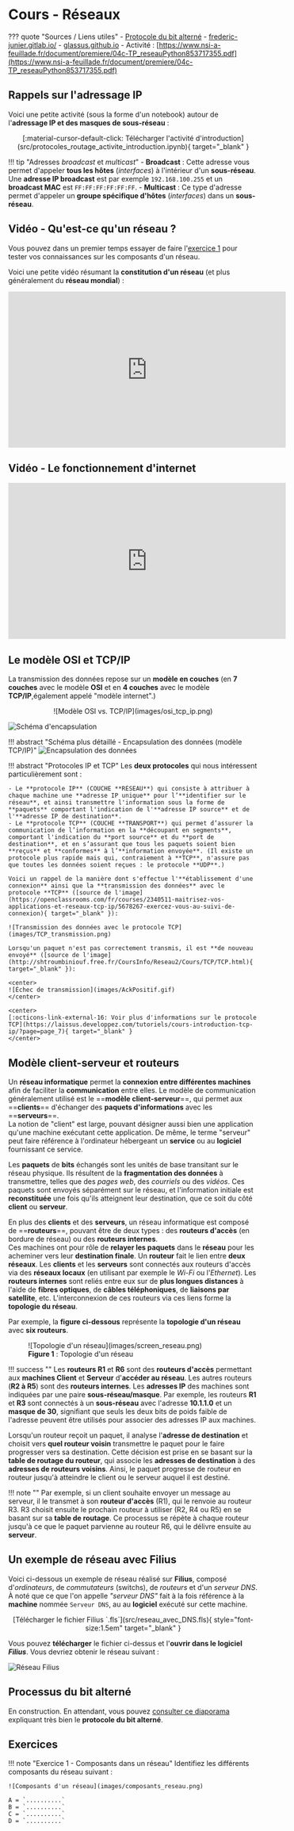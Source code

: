 # Cours - Réseaux

??? quote "Sources / Liens utiles"
    - [Protocole du bit alterné](https://www.nsi-a-feuillade.fr/document/premiere/04c-Part3-Protocole_bit_alterne218512101.pdf)
    - [frederic-junier.gitlab.io/](https://frederic-junier.gitlab.io/parc-nsi/chapitre25/reseau-cours-git/)
    - [glassus.github.io](https://glassus.github.io/premiere_nsi/T3_Architecture_materielle/3.4_Protocoles_de_communication/cours/)
    - Activité : [https://www.nsi-a-feuillade.fr/document/premiere/04c-TP_reseauPython853717355.pdf](https://www.nsi-a-feuillade.fr/document/premiere/04c-TP_reseauPython853717355.pdf)

## Rappels sur l'adressage IP

Voici une petite activité (sous la forme d'un notebook) autour de l'**adressage IP et des masques de sous-réseau** :
    
<center>
[:material-cursor-default-click: Télécharger l'activité d'introduction](src/protocoles_routage_activite_introduction.ipynb){ target="_blank" }
</center>

!!! tip "Adresses *broadcast* et *multicast*"
    - **Broadcast** : Cette adresse vous permet d'appeler **tous les hôtes** (*interfaces*) à l'intérieur d'un **sous-réseau**. Une **adresse IP broadcast** est par exemple `192.168.100.255` et un **broadcast MAC** est `FF:FF:FF:FF:FF:FF`.
    - **Multicast** : Ce type d'adresse permet d'appeler un **groupe spécifique d'hôtes** (*interfaces*) dans un **sous-réseau**.

## Vidéo - Qu'est-ce qu'un réseau ?

Vous pouvez dans un premier temps essayer de faire l'[exercice 1](#exercices) pour tester vos connaissances sur les composants d'un réseau.

Voici une petite vidéo résumant la **constitution d'un réseau** (et plus généralement du **réseau mondial**) :

<iframe width="560" height="315" src="https://www.youtube-nocookie.com/embed/JqweQE6TDTc" title="YouTube video player" frameborder="0" allow="accelerometer; autoplay; clipboard-write; encrypted-media; gyroscope; picture-in-picture; web-share" allowfullscreen></iframe>

## Vidéo - Le fonctionnement d'internet

<iframe width="560" height="315" src="https://www.youtube-nocookie.com/embed/dCknqcjcItU" title="YouTube video player" frameborder="0" allow="accelerometer; autoplay; clipboard-write; encrypted-media; gyroscope; picture-in-picture; web-share" allowfullscreen></iframe>

## Le modèle OSI et TCP/IP

La transmission des données repose sur un **modèle en couches** (en **7 couches** avec le modèle **OSI** et en **4 couches** avec le modèle **TCP/IP**,également appelé "modèle internet".)

<center>
![Modèle OSI vs. TCP/IP](images/osi_tcp_ip.png)
</center>

![Schéma d'encapsulation](images/schema_encapsulation.png)

!!! abstract "Schéma plus détaillé - Encapsulation des données (modèle TCP/IP)"
    ![Encapsulation des données](images/osi_exemple.png)

!!! abstract "Protocoles IP et TCP"
    Les **deux protocoles** qui nous intéressent particulièrement sont :

    - Le **protocole IP** (COUCHE **RÉSEAU**) qui consiste à attribuer à chaque machine une **adresse IP unique** pour l’**identifier sur le réseau**, et ainsi transmettre l'information sous la forme de **paquets** comportant l'indication de l'**adresse IP source** et de l'**adresse IP de destination**.
    - Le **protocole TCP** (COUCHE **TRANSPORT**) qui permet d’assurer la communication de l’information en la **découpant en segments**, comportant l'indication du **port source** et du **port de destination**, et en s’assurant que tous les paquets soient bien **reçus** et **conformes** à l’**information envoyée**. (Il existe un protocole plus rapide mais qui, contraiement à **TCP**, n'assure pas que toutes les données soient reçues : le protocole **UDP**.)

    Voici un rappel de la manière dont s'effectue l'**établissement d'une connexion** ainsi que la **transmission des données** avec le protocole **TCP** ([source de l'image](https://openclassrooms.com/fr/courses/2340511-maitrisez-vos-applications-et-reseaux-tcp-ip/5678267-exercez-vous-au-suivi-de-connexion){ target="_blank" }):

    ![Transmission des données avec le protocole TCP](images/TCP_transmission.png)

    Lorsqu'un paquet n'est pas correctement transmis, il est **de nouveau envoyé** ([source de l'image](http://shtroumbiniouf.free.fr/CoursInfo/Reseau2/Cours/TCP/TCP.html){ target="_blank" }):

    <center>
    ![Échec de transmission](images/AckPositif.gif)
    </center>

    <center>
    [:octicons-link-external-16: Voir plus d'informations sur le protocole TCP](https://laissus.developpez.com/tutoriels/cours-introduction-tcp-ip/?page=page_7){ target="_blank" }
    </center>

## Modèle client-serveur et routeurs

Un **réseau informatique** permet la **connexion entre différentes machines** afin de faciliter la **communication** entre elles. Le modèle de communication généralement utilisé est le ==**modèle client-serveur**==, qui permet aux ==**clients**== d'échanger des **paquets d'informations** avec les ==**serveurs**==.  
La notion de "client" est large, pouvant désigner aussi bien une application qu'une machine exécutant cette application. De même, le terme "serveur" peut faire référence à l'ordinateur hébergeant un **service** ou au **logiciel** fournissant ce service.

Les **paquets** de **bits** échangés sont les unités de base transitant sur le réseau physique. Ils résultent de la **fragmentation des données** à transmettre, telles que des *pages web*, des *courriels* ou des *vidéos*. Ces paquets sont envoyés séparément sur le réseau, et l'information initiale est **reconstituée** une fois qu'ils atteignent leur destination, que ce soit du côté **client** ou **serveur**.

En plus des **clients** et des **serveurs**, un réseau informatique est composé de ==**routeurs**==, pouvant être de deux types : des **routeurs d'accès** (en bordure de réseau) ou des **routeurs internes**.  
Ces machines ont pour rôle de **relayer les paquets** dans le **réseau** pour les acheminer vers leur **destination finale**. Un **routeur** fait le lien entre **deux réseaux**. Les **clients** et les **serveurs** sont connectés aux routeurs d'accès via des **réseaux locaux** (en utilisant par exemple le *Wi-Fi* ou l'*Ethernet*). Les **routeurs internes** sont reliés entre eux sur de **plus longues distances** à l'aide de **fibres optiques**, de **câbles téléphoniques**, de **liaisons par satellite**, etc. L'interconnexion de ces routeurs via ces liens forme la **topologie du réseau**.

Par exemple, la **figure ci-dessous** représente la **topologie d'un réseau** avec **six routeurs**.

<figure markdown>
  ![Topologie d'un réseau](images/screen_reseau.png)
  <figcaption><b>Figure 1</b> : Topologie d'un réseau</figcaption>
</figure>

!!! success ""
    Les **routeurs R1** et **R6** sont des **routeurs d'accès** permettant aux **machines Client** et **Serveur** d'**accéder au réseau**. Les autres routeurs (**R2 à R5**) sont des **routeurs internes**. Les **adresses IP** des machines sont indiquées par une paire **sous-réseau/masque**. Par exemple, les routeurs **R1** et **R3** sont connectés à un **sous-réseau** avec l'adresse **10.1.1.0** et un **masque de 30**, signifiant que seuls les deux bits de poids faible de l'adresse peuvent être utilisés pour associer des adresses IP aux machines.

Lorsqu'un routeur reçoit un paquet, il analyse l'**adresse de destination** et choisit vers **quel routeur voisin** transmettre le paquet pour le faire progresser vers sa destination. Cette décision est prise en se basant sur la **table de routage du routeur**, qui associe les **adresses de destination** à des **adresses de routeurs voisins**. Ainsi, le paquet progresse de routeur en routeur jusqu'à atteindre le client ou le serveur auquel il est destiné. 

!!! note ""
    Par exemple, si un client souhaite envoyer un message au serveur, il le transmet à son **routeur d'accès** (R1), qui le renvoie au routeur R3. R3 choisit ensuite le prochain routeur à utiliser (R2, R4 ou R5) en se basant sur sa **table de routage**. Ce processus se répète à chaque routeur jusqu'à ce que le paquet parvienne au routeur R6, qui le délivre ensuite au **serveur**.

## Un exemple de réseau avec Filius

Voici ci-dessous un exemple de réseau réalisé sur **Filius**, composé d'*ordinateurs*, de *commutateurs* (switchs), de *routeurs* et d'un *serveur DNS*. À noté que ce que l'on appelle *"serveur DNS"* fait à la fois référence à la **machine** nommée `Serveur DNS`, au au **logiciel** exécuté sur cette machine.

<center>
[Télécharger le fichier Filius `.fls`](src/reseau_avec_DNS.fls){ style="font-size:1.5em" target="_blank" }
</center>

Vous pouvez **télécharger** le fichier ci-dessus et l'**ouvrir dans le logiciel *Filius***. Vous devriez obtenir le réseau suivant :

![Réseau Filius](images/reseau_Filius.png)

## Processus du bit alterné

En construction. En attendant, vous pouvez [consulter ce diaporama](https://www.nsi-a-feuillade.fr/document/premiere/04c-Part3-Protocole_bit_alterne218512101.pdf) expliquant très bien le **protocole du bit alterné**.

## Exercices

!!! note "Exercice 1 - Composants dans un réseau"
    Identifiez les différents composants du réseau suivant :

    ![Composants d'un réseau](images/composants_reseau.png)

    A = `..........`  
    B = `..........`  
    C = `..........`  
    D = `..........`
